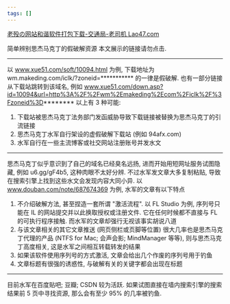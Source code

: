 ```yaml
---
tags: []
---
```


[老殁の网站和谐软件打包下载-交通局-老司机 Lao47.com](http://www.lao47.com/?thread-1159.htm)


简单辨别思杰马克丁的假破解资源
本文展示的链接请勿点击.

----------
以 www.xue51.com/soft/10094.html 为例, 下载地址为 wm.makeding.com/iclk/?zoneid=*********** 的一律是假破解.
也有一部分链接从下载站跳转到该域名, 例如 www.xue51.com/down.asp?id=10094&url=http%3A%2F%2Fwm%2Emakeding%2Ecom%2Ficlk%2F%3Fzoneid%3D********
以上有 3 种可能:
1. 下载站被思杰马克丁法务部门发函威胁导致下载链接被替换为思杰马克丁的引流链接
2. 思杰马克丁水军自行架设的虚假破解下载站 (例如 94afx.com)
3. 水军自行在一些主流博客或社交网站注册账号并发水文

----------
思杰马克丁似乎意识到了自己的域名已经臭名远扬, 进而开始用短网址服务试图隐藏, 例如 u6.gg/gF4b5, 这种肉眼不太好分辨. 不过水军发文章大多复制粘贴, 导致在搜索引擎上找到这些水文会发现内容大同小异.
以 www.douban.com/note/687674369 为例, 水军的文章有以下特点
1. 不介绍破解方法, 甚至捏造一套所谓 "激活流程". 以 FL Studio 为例, 序列号只能在 IL 的网站提交并以此换取授权或注册文件. 它在任何时候都不直接与 FL 的可执行程序接触. 而水军的文章却强行无视该事实胡说八道
2. 与该文章相关的其它文章推送 (网页侧栏或页脚等位置) 很大几率也是思杰马克丁代理的产品 (NTFS for Mac; 会声会影; MindManager 等等), 则与思杰马克丁高度相关, 这是水军之间相互转载转发的结果
3. 如果该软件使用序列号的方式激活, 文章会给出几个作废的序列号用于钓鱼
4. 文章标题有很强的诱惑性, 与破解有关的关键字都会出现在标题

----------
目前水军在百度贴吧; 豆瓣; CSDN 较为活跃. 如果试图直接在墙内搜索引擎的搜索结果前 5 页中寻找资源, 那么会有至少 95% 的几率被钓鱼.
